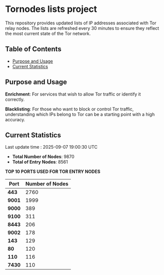 # Tornodes lists project

This repository provides updated lists of IP addresses associated with Tor relay nodes. The lists are refreshed every 30 minutes to ensure they reflect the most current state of the Tor network.

## Table of Contents

- [Purpose and Usage](#purpose-and-usage)
- [Current Statistics](#current-statistics)


## Purpose and Usage

**Enrichment**: For services that wish to allow Tor traffic or identify it correctly.

**Blacklisting**: For those who want to block or control Tor traffic, understanding which IPs belong to Tor can be a starting point with a high accuracy.

## Current Statistics

Last update time : 2025-09-07 19:00:30 UTC

- **Total Number of Nodes**: 9870
- **Total of Entry Nodes**: 8561

**TOP 10 PORTS USED FOR TOR ENTRY NODES**

| **Port** | **Number of Nodes** |
|------|-----------------|
| **443**   | 2760  |
| **9001**   | 1999  |
| **9000**   | 389  |
| **9100**   | 311  |
| **8443**   | 206  |
| **9002**   | 178  |
| **143**   | 129  |
| **80**   | 120  |
| **110**   | 116  |
| **7430**   | 110  |

